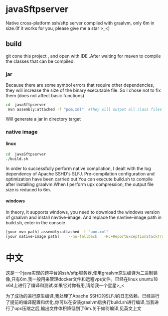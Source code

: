 # javaSftpserver
Native cross-platform ssh/sftp server compiled with graalvm, only 6m in size.(If it works for you, please give me a star >_<)

##  build
git cone this project , and open with IDE .After waiting for maven to compile the classes that can be compiled.

### jar
Because there are some symbol errors that require other dependencies, they will increase the size of the binary executable file. So I chose not to fix them (does not affect basic functions)

```bash
cd  javaSftpserver
 mvn assembly:attached -f "pom.xml"  #They will output all class files to the target folder
``` 
Will generate a jar in directory target

### native image

#### linux
```bash
cd  javaSftpserver
./build.sh
```
In order to successfully perform native compilation, I dealt with the log dependency of Apache SSHD's SLFJ. Pre-compilation configuration and optimization have been carried out.You can execute build.sh to compile after installing graalvm.When I perform upx compression, the output file size is reduced to 6m.

#### windows

In theory, it supports windows, you need to download the windows version of graalvm and install navtive-image. And replace the navtive-image path in build.sh, enter in the console

```bash
[your mvn path] assembly:attached -f "pom.xml"
[your native-image path]    --no-fallback   -H:+ReportExceptionStackTraces  --no-server   --initialize-at-build-time   --allow-incomplete-classpath     -H:DynamicProxyConfigurationFiles=proxyClass.json --enable-all-security-services   -H:ReflectionConfigurationFiles=reflectionConfig.json      --pgo    -jar target/javaSftp-1.0-SNAPSHOT.jar

```

# 中文
这是一个java实现的跨平台的ssh/sftp服务器,使用graalvm原生编译为二进制镜像,只有6m.我一般用来管理docker文件和远程vps文件。已经在linux  ununtu18  x64上进行了编译和测试.如果它对你有用,请给我一个星星>_<

为了成功的进行原生编译,我处理了Apache SSHD的SLFJ的日志依赖。已经进行了提前的编译配置和优化,你可以在安装graalvm后执行build.sh进行编译,当我进行了upx压缩之后,输出文件体积降低到了6m.关于如何编译,见英文上文

